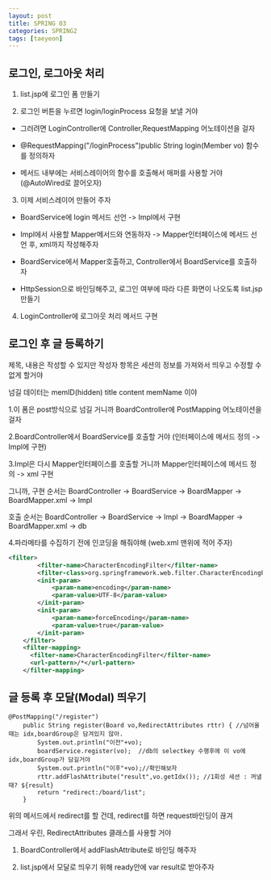```yaml
---
layout: post
title: SPRING 03
categories: SPRING2
tags: [taeyeon]
---
```


## 로그인, 로그아웃 처리

1. list.jsp에 로그인 폼 만들기

2. 로그인 버튼을 누르면 login/loginProcess 요청을 보낼 거야

- 그러려면 LoginController에 Controller,RequestMapping 어노테이션을 걸자

- @RequestMapping("/loginProcess")public String login(Member vo) 함수를 정의하자

- 메서드 내부에는 서비스레이어의 함수를 호출해서 매퍼를 사용할 거야 (@AutoWired로 끌어오자)

3. 이제 서비스레이어 만들어 주자

- BoardService에 login 메서드 선언 -> Impl에서 구현

- Impl에서 사용할 Mapper메서드와 연동하자 -> Mapper인터페이스에 메서드 선언 후, xml까지 작성해주자

- BoardService에서 Mapper호출하고, Controller에서 BoardService를 호출하자

- HttpSession으로 바인딩해주고, 로그인 여부에 따라 다른 화면이 나오도록 list.jsp 만들기

4. LoginController에 로그아웃 처리 메서드 구현


## 로그인 후 글 등록하기

제목, 내용은 작성할 수 있지만 작성자 항목은 세션의 정보를 가져와서 띄우고 수정할 수 없게 할거야

넘길 데이터는 memID(hidden) title content memName 이야

1.이 폼은 post방식으로 넘길 거니까 BoardController에 PostMapping 어노테이션을 걸자

2.BoardController에서 BoardService를 호출할 거야 (인터페이스에 메서드 정의 -> Impl에 구현)

3.Impl은 다시 Mapper인터페이스를 호출할 거니까 Mapper인터페이스에 메서드 정의 -> xml 구현

그니까, 구현 순서는 BoardController -> BoardService -> BoardMapper -> BoardMapper.xml -> Impl

호출 순서는 BoardController -> BoardService -> Impl -> BoardMapper -> BoardMapper.xml -> db


4.파라메타를 수집하기 전에 인코딩을 해줘야해 (web.xml 맨위에 적어 주자)

```1=web.xml
<filter>
		<filter-name>CharacterEncodingFilter</filter-name>
		<filter-class>org.springframework.web.filter.CharacterEncodingFilter</filter-class>
		<init-param>
			<param-name>encoding</param-name>
			<param-value>UTF-8</param-value>
		</init-param>
		<init-param>
			<param-name>forceEncoding</param-name>
			<param-value>true</param-value>
		</init-param>
	</filter>
	<filter-mapping>
	  <filter-name>CharacterEncodingFilter</filter-name>
	  <url-pattern>/*</url-pattern>
	</filter-mapping>
```

## 글 등록 후 모달(Modal) 띄우기

```2=BoardController
@PostMapping("/register")
	public String register(Board vo,RedirectAttributes rttr) { //넘어올 때는 idx,boardGroup은 담겨있지 않아.
		System.out.println("이전"+vo);
		boardService.register(vo);  //db의 selectkey 수행후에 이 vo에 idx,boardGroup가 담길거야
		System.out.println("이후"+vo);//확인해보자
		rttr.addFlashAttribute("result",vo.getIdx()); //1회성 세션 : 꺼낼때? ${result}
		return "redirect:/board/list";
	}
```

위의 메서드에서 redirect를 할 건데, redirect를 하면 request바인딩이 끊겨

그래서 우린, RedirectAttributes 클래스를 사용할 거야

1. BoardController에서 addFlashAttribute로 바인딩 해주자

2. list.jsp에서 모달로 띄우기 위해 ready안에 var result로 받아주자








